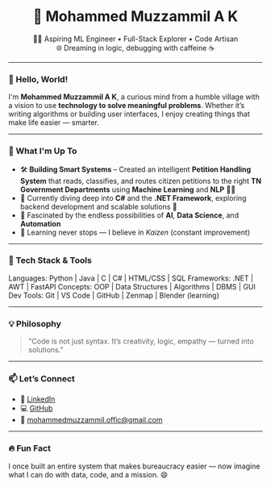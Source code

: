 <h1 align="center">🚀 Mohammed Muzzammil A K</h1>

<p align="center">
  🧑‍💻 Aspiring ML Engineer • Full-Stack Explorer • Code Artisan <br>
  🌐 Dreaming in logic, debugging with caffeine ☕
</p>

---

### 👋 Hello, World!

I'm **Mohammed Muzzammil A K**, a curious mind from a humble village with a vision to use **technology to solve meaningful problems**. Whether it’s writing algorithms or building user interfaces, I enjoy creating things that make life easier — smarter.

---

### 🔭 What I'm Up To

- 🛠 **Building Smart Systems** – Created an intelligent **Petition Handling System** that reads, classifies, and routes citizen petitions to the right **TN Government Departments** using **Machine Learning** and **NLP** 🚨📄
- 🌱 Currently diving deep into **C#** and the **.NET Framework**, exploring backend development and scalable solutions 🧩
- 🤖 Fascinated by the endless possibilities of **AI**, **Data Science**, and **Automation**
- 🧠 Learning never stops — I believe in *Kaizen* (constant improvement)

---

### 🧰 Tech Stack & Tools

Languages: Python | Java | C | C# | HTML/CSS | SQL Frameworks: .NET | AWT | FastAPI Concepts: OOP | Data Structures | Algorithms | DBMS | GUI Dev Tools: Git | VS Code | GitHub | Zenmap | Blender (learning)

---

### 💡 Philosophy

> "Code is not just syntax. It’s creativity, logic, empathy — turned into solutions."

---

### 📫 Let’s Connect

- 💼 [LinkedIn](https://www.linkedin.com/in/mohammed-muzzammil-a-k-356a36318)
- 💻 [GitHub](https://github.com/Muzzammil777)
- 📧 mohammedmuzzammil.offic@gmail.com

---

### 🔥 Fun Fact

I once built an entire system that makes bureaucracy easier — now imagine what I can do with data, code, and a mission. 😄

<!---
Muzzammil777/Muzzammil777 is a ✨ special ✨ repository because its `README.md` (this file) appears on your GitHub profile.
You can click the Preview link to take a look at your changes.
--->
